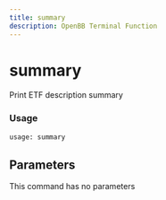 ```yaml
---
title: summary
description: OpenBB Terminal Function
---
```


# summary

Print ETF description summary

### Usage 
```python
usage: summary
```

## Parameters

This command has no parameters


